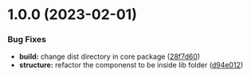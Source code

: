 # 1.0.0 (2023-02-01)


### Bug Fixes

* **build:** change dist directory in core package ([28f7d60](https://github.com/noubarhanno/dls-monorepo-boilerplate/commit/28f7d607e24b95c440189d96cd4f8c7b9f1320b6))
* **structure:** refactor the componenst to be inside lib folder ([d94e012](https://github.com/noubarhanno/dls-monorepo-boilerplate/commit/d94e0122fe64ec66f05b4754d48b9d30c843637c))
